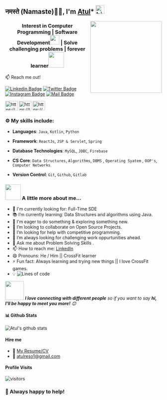 ## <h2>नमस्ते (Namaste)🙏🏻, I'm [Atul](https://www.linkedin.com/in/atul-kumar-awasthi-225511143/)* <img src="https://user-images.githubusercontent.com/1303154/88677602-1635ba80-d120-11ea-84d8-d263ba5fc3c0.gif" width="28px" alt="hi">
 <img align='right' src="https://media.giphy.com/media/M9gbBd9nbDrOTu1Mqx/giphy.gif" width="230">

<h3 align="center">Interest in Computer Programming | Software Development<img src="https://media.giphy.com/media/WUlplcMpOCEmTGBtBW/giphy.gif" width="30"> 
</em> | Solve challenging problems | forever learner<img src="https://media.giphy.com/media/12oufCB0MyZ1Go/giphy.gif" width="50"></h2></h3>

:mailbox: Reach me out!

[![Linkedin Badge](https://img.shields.io/badge/-Atul-0e76a8?style=flat&labelColor=0e76a8&logo=linkedin&logoColor=white)](https://www.linkedin.com/in/atul-kumar-awasthi-225511143) [![Twitter Badge](https://img.shields.io/badge/-@Atul-1ca0f1?style=flat&labelColor=1ca0f1&logo=twitter&logoColor=white&link=https://twitter.com/Atul82588446)](https://twitter.com/Atul82588446) [![Instagram Badge](https://img.shields.io/badge/-@atulkawasthi-e84393?style=flat&labelColor=e84393&logo=instagram&logoColor=white)](https://www.instagram.com/atulkawasthi) [![Mail Badge](https://img.shields.io/badge/-atulreso1@-c0392b?style=flat&labelColor=c0392b&logo=gmail&logoColor=white)](mailto:atulreso1@gmail.com)

<p align="left">
<a href="https://www.hackerrank.com/atulreso1?hr_r=1" target="blank"><img align="center" src="https://cdn.jsdelivr.net/npm/simple-icons@3.0.1/icons/hackerrank.svg" alt="https://www.hackerrank.com/atulreso1?hr_r=1" height="30" width="40" /></a>
<a href="https://leetcode.com/atulreso1" target="blank"><img align="center" src="https://cdn.jsdelivr.net/npm/simple-icons@3.0.1/icons/leetcode.svg" alt="https://leetcode.com/atulreso1" height="30" width="40" /></a>
<a href="https://auth.geeksforgeeks.org/user/a_tul79/practice" target="blank"><img align="center" src="https://cdn.jsdelivr.net/npm/simple-icons@3.0.1/icons/geeksforgeeks.svg" alt="https://auth.geeksforgeeks.org/user/a_tul79/practice" height="30" width="40" /></a>
</p> 



### :gear: My skills include:

- **Languages**:  `Java`, `Kotlin`, `Python`

- **Framework**: `ReactJs`, `JSP & Servlet`, `Spring`

- **Database Technologies**: `MySQL`, `JDBC`, `Firebase`

- **CS Core**: `Data Structures`, `Algorithms`, `DBMS` , `Operating Syatem` , `OOP's`, `Computer Networks`

- **Version Control**: `Git`, `Github`, `Gitlab`

 ### <img src="https://media.giphy.com/media/VgCDAzcKvsR6OM0uWg/giphy.gif" width="50"> A little more about me...
 
- 🙌 I'm currently looking for: Full-Time SDE
- 📚 I’m currently learning: Data Structures and algorithms using Java.
- 🌱 I'm eager to do something & exploring something new. 
- 👯 I’m looking to collaborate on Open Source Projects.
- 🤔 I’m looking for help with competitive programming.
- 🌋 I’m always looking for challenging work oppurtunities ahead.
- 💬 Ask me about Problem Solving Skills .
- 📫 How to reach me: [LinkedIn](https://www.linkedin.com/in/atul-kumar-awasthi-225511143/)
- 😄 Pronouns: He / Him || CrossFit learner
- ⚡ Fun fact: Always learning and trying new things || I love CrossFit games.
- 💡 ![Lines of code](https://img.shields.io/badge/From%20Hello%20World%20I%27ve%20Written-1.0%20million+%20lines%20of%20code-blue)

<img src="https://media.giphy.com/media/LnQjpWaON8nhr21vNW/giphy.gif" width="60"> <em><b>I love connecting with different people</b> so if you want to say <b>hi, I'll be happy to meet you more!</b> 😊</em>



#### 📊 Github Stats

![Atul's github stats](https://github-readme-stats.vercel.app/api?username=kumaratul60&count_private=true&theme=tokyonight&hide=contribs,prs)

#### Hire me
- :paperclip: [My Resume/CV](https://github.com/kumaratul60/My-resume/blob/main/Atul_2020_IT_Resume.pdf)
- :email: atulreso1@gmail.com

#### Profile Visits 

![visitors](https://visitor-badge.glitch.me/badge?page_id=kumaratul60.kumaratul60)



### :handshake: Always happy to help!

